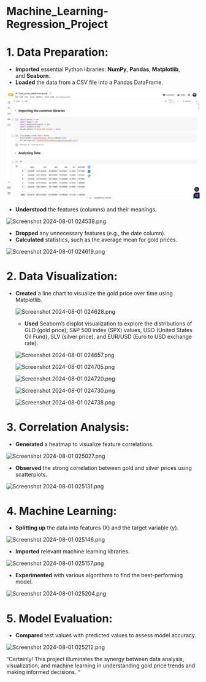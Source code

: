 # Machine_Learning-Regression_Project

# **1. Data Preparation**:

- **Imported** essential Python libraries: **NumPy**, **Pandas**, **Matplotlib**, and **Seaborn**.
- **Loaded** the data from a CSV file into a Pandas DataFrame.

![Screenshot 2024-08-01 024506.png](https://github.com/Vidhya-bharathi-raj/Project-Images/blob/main/ML%20Regression%20Project%20Image/Screenshot%202024-08-01%20024506.png)

- **Understood** the features (columns) and their meanings.

![Screenshot 2024-08-01 024538.png](https://github.com/Vidhya-bharathi-raj/Project-Images/blob/main/ML%20Regression%20Project%20Image/Screenshot_2024-08-01_024538.png)

- **Dropped** any unnecessary features (e.g., the date column).
- **Calculated** statistics, such as the average mean for gold prices.

![Screenshot 2024-08-01 024619.png](https://github.com/Vidhya-bharathi-raj/Project-Images/blob/main/ML%20Regression%20Project%20Image/Screenshot_2024-08-01_024619.png)

# 2. Data Visualization:

- **Created** a line chart to visualize the gold price over time using Matplotlib.
    
    
    ![Screenshot 2024-08-01 024628.png](https://github.com/Vidhya-bharathi-raj/Project-Images/blob/main/ML%20Regression%20Project%20Image/Screenshot_2024-08-01_024628.png)
    
    - **Used** Seaborn’s displot visualization to explore the distributions of GLD (gold price), S&P 500 index (SPX) values, USO (United States Oil Fund), SLV (silver price), and EUR/USD (Euro to USD exchange rate).
    
    ![Screenshot 2024-08-01 024657.png](https://github.com/Vidhya-bharathi-raj/Project-Images/blob/main/ML%20Regression%20Project%20Image/Screenshot_2024-08-01_024657.png)
    
    ![Screenshot 2024-08-01 024705.png](https://github.com/Vidhya-bharathi-raj/Project-Images/blob/main/ML%20Regression%20Project%20Image/Screenshot_2024-08-01_024705.png)
    
    ![Screenshot 2024-08-01 024720.png](https://github.com/Vidhya-bharathi-raj/Project-Images/blob/main/ML%20Regression%20Project%20Image/Screenshot_2024-08-01_024720.png)
    
    ![Screenshot 2024-08-01 024730.png](https://github.com/Vidhya-bharathi-raj/Project-Images/blob/main/ML%20Regression%20Project%20Image/Screenshot_2024-08-01_024730.png)
    
    ![Screenshot 2024-08-01 024738.png](https://github.com/Vidhya-bharathi-raj/Project-Images/blob/main/ML%20Regression%20Project%20Image/Screenshot_2024-08-01_024738.png)
    

# **3. Correlation Analysis**:

- **Generated** a heatmap to visualize feature correlations.

![Screenshot 2024-08-01 025027.png](https://github.com/Vidhya-bharathi-raj/Project-Images/blob/main/ML%20Regression%20Project%20Image/Screenshot_2024-08-01_025027.png)

- **Observed** the strong correlation between gold and silver prices using scatterplots.

![Screenshot 2024-08-01 025131.png](https://github.com/Vidhya-bharathi-raj/Project-Images/blob/main/ML%20Regression%20Project%20Image/Screenshot_2024-08-01_025131.png)

# **4. Machine Learning**:

- **Splitting up** the data into features (X) and the target variable (y).

![Screenshot 2024-08-01 025146.png](https://github.com/Vidhya-bharathi-raj/Project-Images/blob/main/ML%20Regression%20Project%20Image/Screenshot_2024-08-01_025146.png)

- **Imported** relevant machine learning libraries.

![Screenshot 2024-08-01 025157.png](https://github.com/Vidhya-bharathi-raj/Project-Images/blob/main/ML%20Regression%20Project%20Image/Screenshot_2024-08-01_025157.png)

- **Experimented** with various algorithms to find the best-performing model.

![Screenshot 2024-08-01 025204.png](https://github.com/Vidhya-bharathi-raj/Project-Images/blob/main/ML%20Regression%20Project%20Image/Screenshot_2024-08-01_025204.png)

# **5. Model Evaluation**:

- **Compared** test values with predicted values to assess model accuracy.

![Screenshot 2024-08-01 025212.png](https://github.com/Vidhya-bharathi-raj/Project-Images/blob/main/ML%20Regression%20Project%20Image/Screenshot_2024-08-01_025212.png)

“Certainly! This project illuminates the synergy between data analysis, visualization, and machine learning in understanding gold price trends and making informed decisions. “
